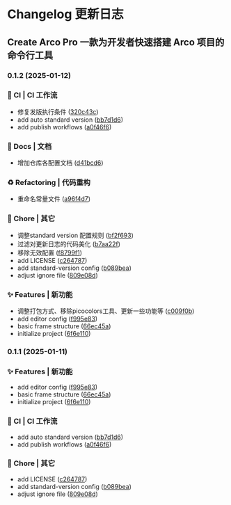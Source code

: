 # Changelog 更新日志

## Create Arco Pro 一款为开发者快速搭建 Arco 项目的命令行工具
### 0.1.2 (2025-01-12)


### :construction_worker: CI | CI 工作流

* 修复发版执行条件 ([320c43c](https://github.com/oljc/create-arco-pro/commit/320c43cc0592c9bb6ba24956bdd054d794793e33))
* add auto standard version ([bb7d1d6](https://github.com/oljc/create-arco-pro/commit/bb7d1d6ae6c05db2fba7fe85df5a9a38d14d6290))
* add publish workflows ([a0f46f6](https://github.com/oljc/create-arco-pro/commit/a0f46f62c2ae0371dc7a68222a2a68c7b3a619a0))


### :memo: Docs | 文档

* 增加仓库各配置文档 ([d41bcd6](https://github.com/oljc/create-arco-pro/commit/d41bcd6593cfaa8c737c0b1c919c09e78a5db07b))


### :recycle: Refactoring | 代码重构

* 重命名常量文件 ([a96f4d7](https://github.com/oljc/create-arco-pro/commit/a96f4d7d431229647c2d7b4a671ac0daeae3c2b6))


### :rocket: Chore | 其它

* 调整standard version 配置规则 ([bf2f693](https://github.com/oljc/create-arco-pro/commit/bf2f693680523264129920c0960b455fb9026822))
* 过滤对更新日志的代码美化 ([b7aa22f](https://github.com/oljc/create-arco-pro/commit/b7aa22f8c65692f6d423803630b80a06701851bd))
* 移除无效配置 ([f8799f1](https://github.com/oljc/create-arco-pro/commit/f8799f144830885c0c8fad3e62dfd07e8886b985))
* add LICENSE ([c264787](https://github.com/oljc/create-arco-pro/commit/c2647871f8adcfd8a7e324a8ab7b25676e0f2171))
* add standard-version config ([b089bea](https://github.com/oljc/create-arco-pro/commit/b089bea87929cd45e79ac3a3eb7fe115bfab35b7))
* adjust ignore file ([809e08d](https://github.com/oljc/create-arco-pro/commit/809e08dfb72cef44f3434c00cda982eee3adcc09))


### :sparkles: Features | 新功能

* 调整打包方式、移除picocolors工具、更新一些功能等 ([c009f0b](https://github.com/oljc/create-arco-pro/commit/c009f0b8d27e1356422b216f643a20905f845163))
* add editor config ([f995e83](https://github.com/oljc/create-arco-pro/commit/f995e8384b8ae528c52bf91721edb4921dd39498))
* basic frame structure ([66ec45a](https://github.com/oljc/create-arco-pro/commit/66ec45a2b47404c63633028320ac3e0bcaffea36))
* initialize project ([6f6e110](https://github.com/oljc/create-arco-pro/commit/6f6e110466677281cf905b4da8067fa9329957ef))

### 0.1.1 (2025-01-11)

### :sparkles: Features | 新功能

- add editor config ([f995e83](https://github.com/oljc/create-arco-pro/commit/f995e8384b8ae528c52bf91721edb4921dd39498))
- basic frame structure ([66ec45a](https://github.com/oljc/create-arco-pro/commit/66ec45a2b47404c63633028320ac3e0bcaffea36))
- initialize project ([6f6e110](https://github.com/oljc/create-arco-pro/commit/6f6e110466677281cf905b4da8067fa9329957ef))

### :construction_worker: CI | CI 工作流

- add auto standard version ([bb7d1d6](https://github.com/oljc/create-arco-pro/commit/bb7d1d6ae6c05db2fba7fe85df5a9a38d14d6290))
- add publish workflows ([a0f46f6](https://github.com/oljc/create-arco-pro/commit/a0f46f62c2ae0371dc7a68222a2a68c7b3a619a0))

### :rocket: Chore | 其它

- add LICENSE ([c264787](https://github.com/oljc/create-arco-pro/commit/c2647871f8adcfd8a7e324a8ab7b25676e0f2171))
- add standard-version config ([b089bea](https://github.com/oljc/create-arco-pro/commit/b089bea87929cd45e79ac3a3eb7fe115bfab35b7))
- adjust ignore file ([809e08d](https://github.com/oljc/create-arco-pro/commit/809e08dfb72cef44f3434c00cda982eee3adcc09))
